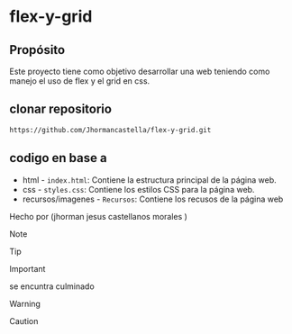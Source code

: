 # flex-y-grid

## Propósito
Este proyecto tiene como objetivo desarrollar una web teniendo como 
manejo el uso de flex y el grid en css.

## clonar repositorio
```bash
https://github.com/Jhormancastella/flex-y-grid.git
```

## codigo en base a 
- html - `index.html`: Contiene la estructura principal de la página web.
- css - `styles.css`: Contiene los estilos CSS para la página web.
- recursos/imagenes - `Recursos`: Contiene los recusos de  la página web


Hecho por (jhorman jesus castellanos morales )

> [!NOTE]
>

> [!TIP]
> 

> [!IMPORTANT]  
> se encuntra culminado 

> [!WARNING]  
> 

> [!CAUTION]
> 
